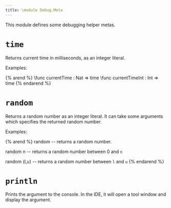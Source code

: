 ```yaml
---
title: \module Debug.Meta
---
```


This module defines some debugging helper metas.

# `time`

Returns current time in milliseconds, as an integer literal.

Examples:

{% arend %}
\func currentTime : Nat => time
\func currentTimeInt : Int => time
{% endarend %}

# `random`

Returns a random number as an integer literal.
It can take some arguments which specifies the returned random number.

Examples:

{% arend %}
random -- returns a random number.

random n -- returns a random number between 0 and `n`

random (l,u) -- returns a random number between `l` and `u`
{% endarend %}

# `println`

Prints the argument to the console.
In the IDE, it will open a tool window and display the argument.
